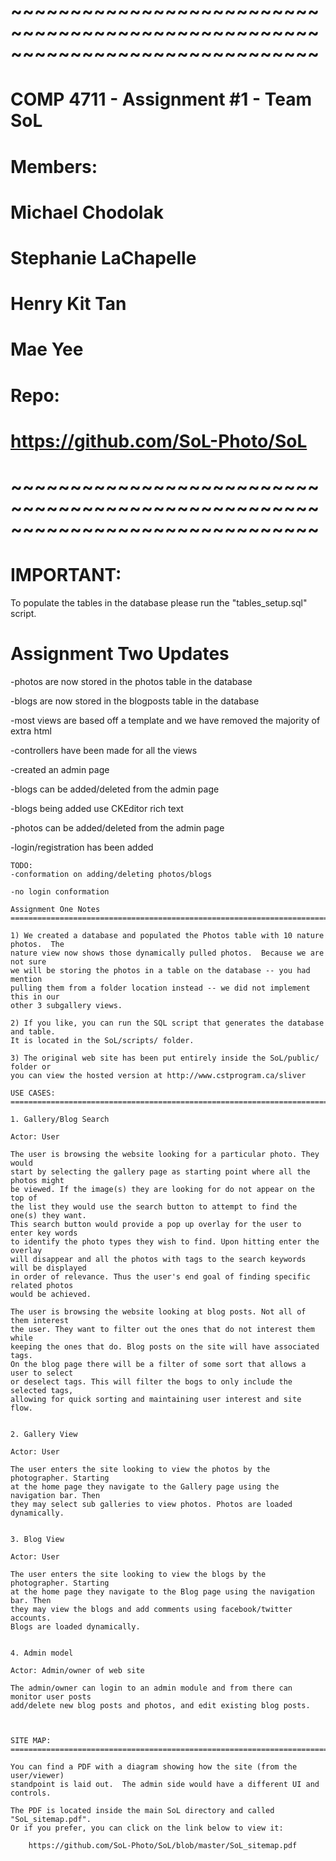 # ~~~~~~~~~~~~~~~~~~~~~~~~~~~~~~~~~~~~~~~~~~~~~~~~~~~~~~~~~~~~~~~~~~~~~~~~~~~~~~
# COMP 4711 - Assignment #1 - Team SoL
#
# Members:
#       Michael Chodolak
#       Stephanie LaChapelle
#       Henry Kit Tan
#       Mae Yee
#
# Repo:
#       https://github.com/SoL-Photo/SoL
# ~~~~~~~~~~~~~~~~~~~~~~~~~~~~~~~~~~~~~~~~~~~~~~~~~~~~~~~~~~~~~~~~~~~~~~~~~~~~~~

IMPORTANT:
================================================================================
To populate the tables in the database please run the "tables_setup.sql" script.

Assignment Two Updates
================================================================================
-photos are now stored in the photos table in the database

-blogs are now stored in the blogposts table in the database

-most views are based off a template and we have removed the majority of extra html

-controllers have been made for all the views

-created an admin page

-blogs can be added/deleted from the admin page 

-blogs being added use CKEditor rich text

-photos can be added/deleted from the admin page

-login/registration has been added

~~~~~~~~~
TODO:
-conformation on adding/deleting photos/blogs

-no login conformation

Assignment One Notes
================================================================================

1) We created a database and populated the Photos table with 10 nature photos.  The
nature view now shows those dynamically pulled photos.  Because we are not sure
we will be storing the photos in a table on the database -- you had mention 
pulling them from a folder location instead -- we did not implement this in our
other 3 subgallery views.

2) If you like, you can run the SQL script that generates the database and table.
It is located in the SoL/scripts/ folder.

3) The original web site has been put entirely inside the SoL/public/ folder or 
you can view the hosted version at http://www.cstprogram.ca/sliver

USE CASES:
================================================================================

1. Gallery/Blog Search

Actor: User

The user is browsing the website looking for a particular photo. They would
start by selecting the gallery page as starting point where all the photos might
be viewed. If the image(s) they are looking for do not appear on the top of
the list they would use the search button to attempt to find the one(s) they want.
This search button would provide a pop up overlay for the user to enter key words
to identify the photo types they wish to find. Upon hitting enter the overlay
will disappear and all the photos with tags to the search keywords will be displayed
in order of relevance. Thus the user's end goal of finding specific related photos
would be achieved.

The user is browsing the website looking at blog posts. Not all of them interest
the user. They want to filter out the ones that do not interest them while 
keeping the ones that do. Blog posts on the site will have associated tags. 
On the blog page there will be a filter of some sort that allows a user to select 
or deselect tags. This will filter the bogs to only include the selected tags, 
allowing for quick sorting and maintaining user interest and site flow.


2. Gallery View

Actor: User

The user enters the site looking to view the photos by the photographer. Starting
at the home page they navigate to the Gallery page using the navigation bar. Then
they may select sub galleries to view photos. Photos are loaded dynamically.


3. Blog View

Actor: User

The user enters the site looking to view the blogs by the photographer. Starting
at the home page they navigate to the Blog page using the navigation bar. Then
they may view the blogs and add comments using facebook/twitter accounts. 
Blogs are loaded dynamically.


4. Admin model

Actor: Admin/owner of web site

The admin/owner can login to an admin module and from there can monitor user posts
add/delete new blog posts and photos, and edit existing blog posts.



SITE MAP:
================================================================================

You can find a PDF with a diagram showing how the site (from the user/viewer)
standpoint is laid out.  The admin side would have a different UI and controls.

The PDF is located inside the main SoL directory and called "SoL_sitemap.pdf".
Or if you prefer, you can click on the link below to view it:

    https://github.com/SoL-Photo/SoL/blob/master/SoL_sitemap.pdf

